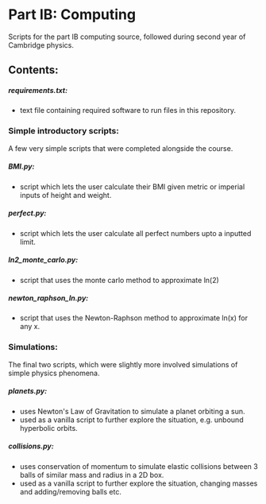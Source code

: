 # Part IB: Computing
Scripts for the part IB computing source, followed during second year of Cambridge physics.

## Contents:

##### requirements.txt:
- text file containing required software to run files in this repository.

### Simple introductory scripts:
A few very simple scripts that were completed alongside the course.

##### BMI.py:
- script which lets the user calculate their BMI given metric or imperial inputs of height and weight.

##### perfect.py:
- script which lets the user calculate all perfect numbers upto a inputted limit.

##### ln2_monte_carlo.py:
- script that uses the monte carlo method to approximate ln(2)

##### newton_raphson_ln.py:
- script that uses the Newton-Raphson method to approximate ln(x) for any x.

### Simulations:
The final two scripts, which were slightly more involved simulations of simple physics phenomena.

##### planets.py:
- uses Newton's Law of Gravitation to simulate a planet orbiting a sun.
- used as a vanilla script to further explore the situation, e.g. unbound hyperbolic orbits.

##### collisions.py:
- uses conservation of momentum to simulate elastic collisions between 3 balls of similar mass and radius in a 2D box.
- used as a vanilla script to further explore the situation, changing masses and adding/removing balls etc.



